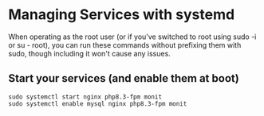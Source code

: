 # Managing Services with systemd

When operating as the root user (or if you've switched to root using sudo -i or su - root), you can run these commands without prefixing them with sudo, though including it won't cause any issues.

## Start your services (and enable them at boot)

```
sudo systemctl start nginx php8.3-fpm monit
sudo systemctl enable mysql nginx php8.3-fpm monit
```
